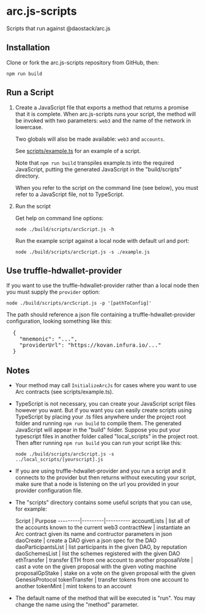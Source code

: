 # arc.js-scripts
Scripts that run against @daostack/arc.js

## Installation

Clone or fork the arc.js-scripts repository from GitHub, then:

```
npm run build
```

## Run a Script

1. Create a JavaScript file that exports a method that returns a promise that it is complete.
 When arc.js-scripts runs your script, the method will be invoked with two parameters: `web3` and the name of the network in lowercase.
 
    Two globals will also be made available: `web3` and `accounts`.
 
    See [scripts/example.ts](https://github.com/dkent600/arc.js-scripts/blob/master/scripts/example.ts) for an example of a script.
    
    Note that `npm run build` transpiles example.ts into the required JavaScript, putting the generated JavaScript in the "build/scripts" directory.
    
    When you refer to the script on the command line (see below), you must refer to a JavaScript file, not to TypeScript.

2. Run the script

    Get help on command line options:
    
    `node ./build/scripts/arcScript.js -h`

    Run the example script against a local node with default url and port:

    `node ./build/scripts/arcScript.js -s ./example.js`

## Use truffle-hdwallet-provider

  If you want to use the truffle-hdwallet-provider rather than a local node then you must supply the `provider` option:

  `node ./build/scripts/arcScript.js -p '[pathToConfig]'`

  The path should reference a json file containing a truffle-hdwallet-provider configuration, looking something like this:

  <pre>
  {
    "mnemonic": "...",
    "providerUrl": "https://kovan.infura.io/..."
  }</pre>
    
## Notes

* Your method may call `InitializeArcJs` for cases where you want to use Arc contracts (see scripts/example.ts).

* TypeScript is not necessary, you can create your JavaScript script files however you want.  But if you want you can easily create scripts using TypeScript by placing your .ts files anywhere under the project root  folder and running `npm run build` to compile them.  The generated JavaScript will appear in the "build" folder.  Suppose you put your typescript files in another folder called "local_scripts" in the project root.  Then after running `npm run build` you can run your script like this:

    `node ./build/scripts/arcScript.js -s ../local_scripts/[yourscript].js`

* If you are using truffle-hdwallet-provider and you run a script and it connects to the provider but then returns without executing your script, make sure that a node is listening on the url you
provided in your provider configuration file.

* The "scripts" directory contains some useful scripts that you can use, for example:

    Script | Purpose
    ---------|---------|----------
    accountLists | list all of the accounts known to the current web3
    contractNew | instantiate an Arc contract given its name and contructor parameters in json
    daoCreate | create a DAO given a json spec for the DAO
    daoParticipantsList | list participants in the given DAO, by reputation
    daoSchemesList | list the schemes registered with the given DAO
    ethTransfer | transfer ETH from one account to another
    proposalVote | cast a vote on the given proposal with the given voting machine
    proposalGpStake | stake on a vote on the given proposal with the given GenesisProtocol
    tokenTransfer | transfer tokens from one account to another
    tokenMint | mint tokens to an account

* The default name of the method that will be executed is "run".  You may change the name using the "method"  parameter.
